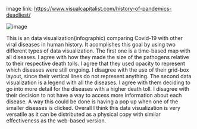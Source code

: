 image link: https://www.visualcapitalist.com/history-of-pandemics-deadliest/

![image](https://user-images.githubusercontent.com/73619173/154966445-24dec6a1-e7ae-45ef-8ac3-9c07ed0d9152.png)

This is an data visualization(infographic) comparing Covid-19 with other viral diseases in human history.
It acomplishes this goal by using two different types of data visualization.
The first one is a time-based map with all diseases.
I agree with how they made the size of the pathogens relative to their respective death tolls.
I agree that they used opacity to represent which diseases were still ongoing.
I disagree with the use of their grid-box layout, since their vertical lines do not represent anything.
The second data visualization is a legend with all the diseases.
I agree with them deciding to go into more detail for the diseases with a higher death toll.
I disagree with their decision to not have a way to access more information about each disease.
A way this could be done is having a pop up when one of the smaller diseases is clicked.
Overall I think this data visualization is very versatile as it can be distributed as a physical copy with similar effectiveness as the web-based version.

